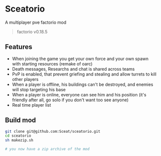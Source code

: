 # Sceatorio
A multiplayer pve factorio mod

>  factorio v0.18.5

## Features

- When joining the game you get your own force and your own spawn with starting resources (remake of oarc)
- Death messages, Researchs and chat is shared across teams
- PvP is enabled, that prevent griefing and stealing and allow turrets to kill other players
- When a player is offline, his buildings can't be destroyed, and enemies will stop targeting his base
- When a player is online, everyone can see him and his position (it's friendly after all, go solo if you don't want too see anyone)
- Real time player list

## Build mod

```sh
git clone git@github.com:Sceat/sceatorio.git
cd sceatorio
sh makezip.sh

# you now have a zip archive of the mod
```
